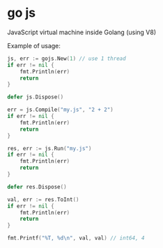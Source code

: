 # go js
JavaScript virtual machine inside Golang (using V8)

Example of usage:

```go
js, err := gojs.New(1) // use 1 thread
if err != nil {
    fmt.Println(err)
    return
}

defer js.Dispose()

err = js.Compile("my.js", "2 + 2")
if err != nil {
    fmt.Println(err)
    return
}

res, err := js.Run("my.js")
if err != nil {
    fmt.Println(err)
    return
}

defer res.Dispose()

val, err := res.ToInt()
if err != nil {
    fmt.Println(err)
    return
}

fmt.Printf("%T, %d\n", val, val) // int64, 4
```
